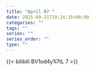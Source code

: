 ```yaml
---
title: "April 07 "
date: 2025-09-21T19:24:35+08:00
categories: ""
tags: ""
series: ""
series_order: ""
type: ""
---
```



{{< bilibili BV1od4y1i7tL 7 >}}

